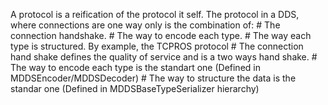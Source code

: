 A protocol is a reification of the protocol it self. 
The protocol in a DDS, where connections are one way only is the combination of:
	 # The connection handshake.
	 # The way to encode each type.
	 # The way each type is structured.
By example, the TCPROS protocol
	# The connection hand shake defines the quality of service and is a two ways hand shake.
	# The way to encode each type is the standart one  (Defined in MDDSEncoder/MDDSDecoder)
	# The way to structure the data is the standar one (Defined in MDDSBaseTypeSerializer hierarchy)